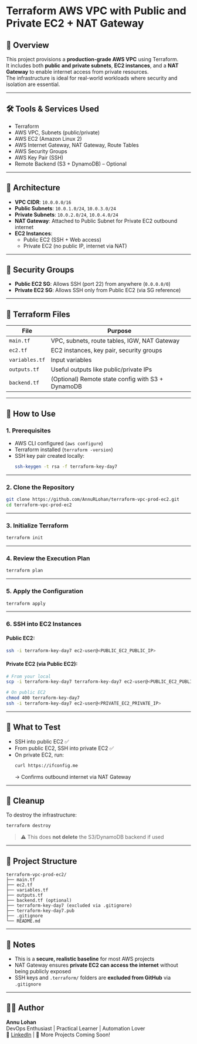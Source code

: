 
# Terraform AWS VPC with Public and Private EC2 + NAT Gateway

## 🧾 Overview

This project provisions a **production-grade AWS VPC** using Terraform.  
It includes both **public and private subnets**, **EC2 instances**, and a **NAT Gateway** to enable internet access from private resources.  
The infrastructure is ideal for real-world workloads where security and isolation are essential.

---

## 🛠️ Tools & Services Used

- Terraform
- AWS VPC, Subnets (public/private)
- AWS EC2 (Amazon Linux 2)
- AWS Internet Gateway, NAT Gateway, Route Tables
- AWS Security Groups
- AWS Key Pair (SSH)
- Remote Backend (S3 + DynamoDB) – Optional

---

## 🧱 Architecture

- **VPC CIDR**: `10.0.0.0/16`
- **Public Subnets**: `10.0.1.0/24`, `10.0.3.0/24`
- **Private Subnets**: `10.0.2.0/24`, `10.0.4.0/24`
- **NAT Gateway**: Attached to Public Subnet for Private EC2 outbound internet
- **EC2 Instances**:
  - Public EC2 (SSH + Web access)
  - Private EC2 (no public IP, internet via NAT)

---

## 🔐 Security Groups

- **Public EC2 SG**: Allows SSH (port 22) from anywhere (`0.0.0.0/0`)
- **Private EC2 SG**: Allows SSH only from Public EC2 (via SG reference)

---

## 🔧 Terraform Files

| File | Purpose |
|------|---------|
| `main.tf` | VPC, subnets, route tables, IGW, NAT Gateway |
| `ec2.tf` | EC2 instances, key pair, security groups |
| `variables.tf` | Input variables |
| `outputs.tf` | Useful outputs like public/private IPs |
| `backend.tf` | (Optional) Remote state config with S3 + DynamoDB |

---

## 🚀 How to Use

### 1. Prerequisites

- AWS CLI configured (`aws configure`)
- Terraform installed (`terraform -version`)
- SSH key pair created locally:
  ```bash
  ssh-keygen -t rsa -f terraform-key-day7
  ```

---

### 2. Clone the Repository

```bash
git clone https://github.com/AnnuRLohan/terraform-vpc-prod-ec2.git
cd terraform-vpc-prod-ec2
```

---

### 3. Initialize Terraform

```bash
terraform init
```

---

### 4. Review the Execution Plan

```bash
terraform plan
```

---

### 5. Apply the Configuration

```bash
terraform apply
```

---

### 6. SSH into EC2 Instances

#### Public EC2:
```bash
ssh -i terraform-key-day7 ec2-user@<PUBLIC_EC2_PUBLIC_IP>
```

#### Private EC2 (via Public EC2):
```bash
# From your local
scp -i terraform-key-day7 terraform-key-day7 ec2-user@<PUBLIC_EC2_PUBLIC_IP>:~/

# On public EC2
chmod 400 terraform-key-day7
ssh -i terraform-key-day7 ec2-user@<PRIVATE_EC2_PRIVATE_IP>
```

---

## 🧪 What to Test

- SSH into public EC2 ✅  
- From public EC2, SSH into private EC2 ✅  
- On private EC2, run:
  ```bash
  curl https://ifconfig.me
  ```
  → Confirms outbound internet via NAT Gateway

---

## 🧹 Cleanup

To destroy the infrastructure:

```bash
terraform destroy
```

> ⚠️ This does **not delete** the S3/DynamoDB backend if used

---

## 📁 Project Structure

```
terraform-vpc-prod-ec2/
├── main.tf
├── ec2.tf
├── variables.tf
├── outputs.tf
├── backend.tf (optional)
├── terraform-key-day7 (excluded via .gitignore)
├── terraform-key-day7.pub
├── .gitignore
└── README.md
```

---

## 📌 Notes

- This is a **secure, realistic baseline** for most AWS projects
- NAT Gateway ensures **private EC2 can access the internet** without being publicly exposed
- SSH keys and `.terraform/` folders are **excluded from GitHub** via `.gitignore`

---

## 👨‍💻 Author

**Annu Lohan**  
DevOps Enthusiast | Practical Learner | Automation Lover  
🔗 [LinkedIn](https://www.linkedin.com/in/annu-rani-lohan-069146ba/) | 💼 More Projects Coming Soon!
